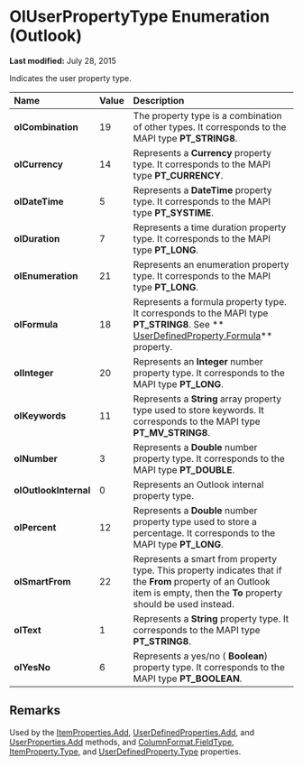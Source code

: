 
# OlUserPropertyType Enumeration (Outlook)

 **Last modified:** July 28, 2015

Indicates the user property type.


|**Name**|**Value**|**Description**|
|:-----|:-----|:-----|
| **olCombination**|19|The property type is a combination of other types. It corresponds to the MAPI type  **PT_STRING8**.|
| **olCurrency**|14|Represents a  **Currency** property type. It corresponds to the MAPI type **PT_CURRENCY**.|
| **olDateTime**|5|Represents a  **DateTime** property type. It corresponds to the MAPI type **PT_SYSTIME**.|
| **olDuration**|7|Represents a time duration property type. It corresponds to the MAPI type  **PT_LONG**.|
| **olEnumeration**|21|Represents an enumeration property type. It corresponds to the MAPI type  **PT_LONG**.|
| **olFormula**|18|Represents a formula property type. It corresponds to the MAPI type  **PT_STRING8**. See  ** [UserDefinedProperty.Formula](5cbf6147-4f54-dce1-7c25-52a3f18896db.md)** property.|
| **olInteger**|20|Represents an  **Integer** number property type. It corresponds to the MAPI type **PT_LONG**.|
| **olKeywords**|11|Represents a  **String** array property type used to store keywords. It corresponds to the MAPI type **PT_MV_STRING8**.|
| **olNumber**|3|Represents a  **Double** number property type. It corresponds to the MAPI type **PT_DOUBLE**.|
| **olOutlookInternal**|0|Represents an Outlook internal property type. |
| **olPercent**|12|Represents a  **Double** number property type used to store a percentage. It corresponds to the MAPI type **PT_LONG**.|
| **olSmartFrom**|22|Represents a smart from property type. This property indicates that if the  **From** property of an Outlook item is empty, then the **To** property should be used instead.|
| **olText**|1|Represents a  **String** property type. It corresponds to the MAPI type **PT_STRING8**.|
| **olYesNo**|6|Represents a yes/no ( **Boolean**) property type. It corresponds to the MAPI type  **PT_BOOLEAN**.|

## Remarks

Used by the  [ItemProperties.Add](317daeba-e34c-8458-2492-c434707fa805.md),  [UserDefinedProperties.Add](e033b27e-101d-4ef8-ed84-790fd9e6107a.md), and  [UserProperties.Add](88b86622-2234-77be-41e7-b76b0b3a75ad.md) methods, and [ColumnFormat.FieldType](84a40f6f-72fe-61e5-d85c-7a7c90f3e58a.md),  [ItemProperty.Type](12129828-ad07-08b9-9b32-d8b19aba7b6e.md), and  [UserDefinedProperty.Type](94895d2b-7b3e-e455-3b58-58abd8279c10.md) properties.

